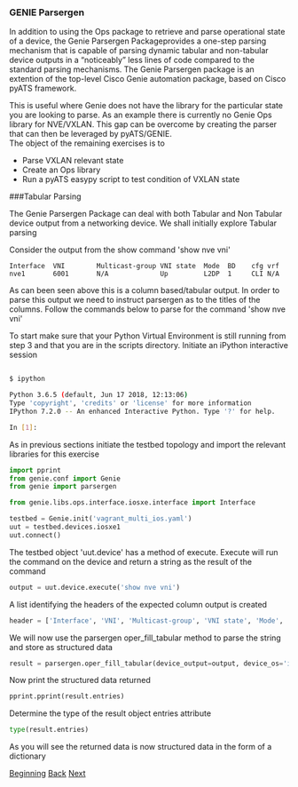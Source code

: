 ### GENIE Parsergen


In addition to using the Ops package to retrieve and parse operational state of a device, the Genie Parsergen Packageprovides 
a one-step parsing mechanism that is capable of parsing dynamic tabular and non-tabular device outputs in a “noticeably” 
less lines of code compared to the standard parsing mechanisms.
The Genie Parsergen package is an extention of the top-level Cisco Genie automation package, based on Cisco pyATS framework.


This is useful where Genie does not have the library for the particular state you are looking to parse.
 As an example there is currently no Genie Ops library for NVE/VXLAN.  This gap can be overcome by creating the parser that can 
 then be leveraged by pyATS/GENIE.  
The object of the remaining exercises is to 
* Parse VXLAN relevant state
* Create an Ops library
* Run a pyATS easypy script to test condition of VXLAN state


###Tabular Parsing

The Genie Parsergen Package can deal with both Tabular and Non Tabular device output from a networking device. We 
shall initially explore Tabular parsing

Consider the output from the show command 'show nve vni'

```
Interface  VNI        Multicast-group VNI state  Mode  BD    cfg vrf                      
nve1       6001       N/A             Up         L2DP  1     CLI N/A 
```

As can been seen above this is a column based/tabular output.  In order to parse this output we need to instruct
parsergen as to the titles of the columns.  Follow the commands below to parse for the command 'show nve vni'

To start make sure that your Python Virtual Environment is still running from step 3 and that you are in 
the scripts directory.
Initiate an iPython interactive session

```bash

$ ipython

Python 3.6.5 (default, Jun 17 2018, 12:13:06) 
Type 'copyright', 'credits' or 'license' for more information
IPython 7.2.0 -- An enhanced Interactive Python. Type '?' for help.

In [1]:        

```

As in previous sections initiate the testbed topology and import the relevant libraries for this exercise

```python
import pprint
from genie.conf import Genie
from genie import parsergen

from genie.libs.ops.interface.iosxe.interface import Interface

testbed = Genie.init('vagrant_multi_ios.yaml')
uut = testbed.devices.iosxe1
uut.connect()

```

The testbed object 'uut.device' has a method of execute.  Execute will run the command on the device and return
a string as the result of the command

```python
output = uut.device.execute('show nve vni')
```

A list identifying the headers of the expected column output is created

```python
header = ['Interface', 'VNI', 'Multicast-group', 'VNI state', 'Mode', 'BD', 'cfg', 'vrf']
```

We will now use the parsergen oper_fill_tabular method to parse the string and store as structured data

```python
result = parsergen.oper_fill_tabular(device_output=output, device_os='iosxe', header_fields=header, index=[0])
```

Now print the structured data returned

```python
pprint.pprint(result.entries)
```

Determine the type of the result object entries attribute

```python
type(result.entries)
```

As you will see the returned data is now structured data in the form of a dictionary




[Beginning](../README.md)   [Back](step3b.md)  [Next](./step5.md)
